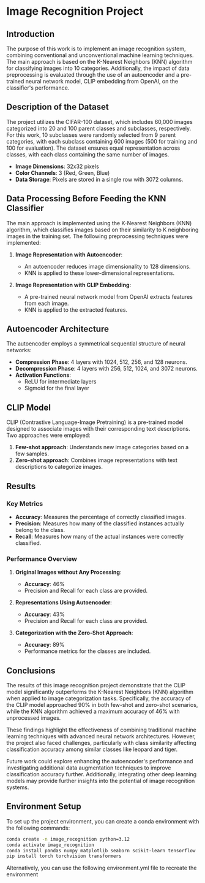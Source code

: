 # Image Recognition Project

## Introduction
The purpose of this work is to implement an image recognition system, combining conventional and unconventional machine learning techniques. The main approach is based on the K-Nearest Neighbors (KNN) algorithm for classifying images into 10 categories. Additionally, the impact of data preprocessing is evaluated through the use of an autoencoder and a pre-trained neural network model, CLIP embedding from OpenAI, on the classifier's performance.

## Description of the Dataset
The project utilizes the CIFAR-100 dataset, which includes 60,000 images categorized into 20 and 100 parent classes and subclasses, respectively. For this work, 10 subclasses were randomly selected from 9 parent categories, with each subclass containing 600 images (500 for training and 100 for evaluation). The dataset ensures equal representation across classes, with each class containing the same number of images.

- **Image Dimensions**: 32x32 pixels
- **Color Channels**: 3 (Red, Green, Blue)
- **Data Storage**: Pixels are stored in a single row with 3072 columns.

## Data Processing Before Feeding the KNN Classifier
The main approach is implemented using the K-Nearest Neighbors (KNN) algorithm, which classifies images based on their similarity to K neighboring images in the training set. The following preprocessing techniques were implemented:

1. **Image Representation with Autoencoder**:
   - An autoencoder reduces image dimensionality to 128 dimensions.
   - KNN is applied to these lower-dimensional representations.

2. **Image Representation with CLIP Embedding**:
   - A pre-trained neural network model from OpenAI extracts features from each image.
   - KNN is applied to the extracted features.

## Autoencoder Architecture
The autoencoder employs a symmetrical sequential structure of neural networks:
- **Compression Phase**: 4 layers with 1024, 512, 256, and 128 neurons.
- **Decompression Phase**: 4 layers with 256, 512, 1024, and 3072 neurons.
- **Activation Functions**: 
  - ReLU for intermediate layers
  - Sigmoid for the final layer

## CLIP Model
CLIP (Contrastive Language-Image Pretraining) is a pre-trained model designed to associate images with their corresponding text descriptions. Two approaches were employed:
1. **Few-shot approach**: Understands new image categories based on a few samples.
2. **Zero-shot approach**: Combines image representations with text descriptions to categorize images.

## Results
### Key Metrics
- **Accuracy**: Measures the percentage of correctly classified images.
- **Precision**: Measures how many of the classified instances actually belong to the class.
- **Recall**: Measures how many of the actual instances were correctly classified.

### Performance Overview
1. **Original Images without Any Processing**:
   - **Accuracy**: 46%
   - Precision and Recall for each class are provided.

2. **Representations Using Autoencoder**:
   - **Accuracy**: 43%
   - Precision and Recall for each class are provided.

3. **Categorization with the Zero-Shot Approach**:
   - **Accuracy**: 89%
   - Performance metrics for the classes are included.


## Conclusions
The results of this image recognition project demonstrate that the CLIP model significantly outperforms the K-Nearest Neighbors (KNN) algorithm when applied to image categorization tasks. Specifically, the accuracy of the CLIP model approached 90% in both few-shot and zero-shot scenarios, while the KNN algorithm achieved a maximum accuracy of 46% with unprocessed images.

These findings highlight the effectiveness of combining traditional machine learning techniques with advanced neural network architectures. However, the project also faced challenges, particularly with class similarity affecting classification accuracy among similar classes like leopard and tiger.

Future work could explore enhancing the autoencoder's performance and investigating additional data augmentation techniques to improve classification accuracy further. Additionally, integrating other deep learning models may provide further insights into the potential of image recognition systems.



## Environment Setup
To set up the project environment, you can create a conda environment with the following commands:

```bash
conda create -n image_recognition python=3.12
conda activate image_recognition
conda install pandas numpy matplotlib seaborn scikit-learn tensorflow
pip install torch torchvision transformers
```

Alternatively, you can use the following environment.yml file to recreate the environment